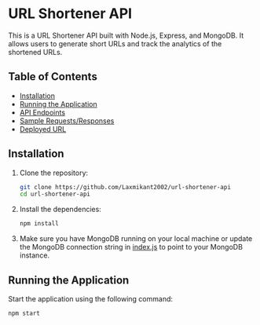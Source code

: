 # URL Shortener API

This is a URL Shortener API built with Node.js, Express, and MongoDB. It allows users to generate short URLs and track the analytics of the shortened URLs.

## Table of Contents

- [Installation](#installation)
- [Running the Application](#running-the-application)
- [API Endpoints](#api-endpoints)
- [Sample Requests/Responses](#sample-requestsresponses)
- [Deployed URL](#deployed-url)

## Installation

1. Clone the repository:
    ```sh
    git clone https://github.com/Laxmikant2002/url-shortener-api
    cd url-shortener-api
    ```

2. Install the dependencies:
    ```sh
    npm install
    ```

3. Make sure you have MongoDB running on your local machine or update the MongoDB connection string in [index.js](http://_vscodecontentref_/0) to point to your MongoDB instance.

## Running the Application

Start the application using the following command:
```sh
npm start
